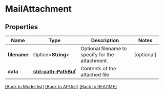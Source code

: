 # MailAttachment

## Properties

Name | Type | Description | Notes
------------ | ------------- | ------------- | -------------
**filename** | Option<**String**> | Optional filename to specify for the attachment. | [optional]
**data** | [**std::path::PathBuf**](std::path::PathBuf.md) | Contents of the attached file | 

[[Back to Model list]](../README.md#documentation-for-models) [[Back to API list]](../README.md#documentation-for-api-endpoints) [[Back to README]](../README.md)



